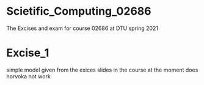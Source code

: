 # Scietific_Computing_02686
The Excises and exam for course 02686 at DTU spring 2021

  # Excise_1
  simple model given from the exices slides in the course at the moment does horvoka not work
